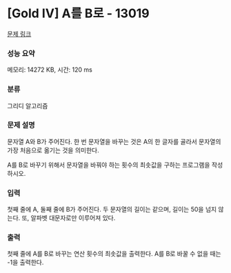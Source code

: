 # [Gold IV] A를 B로 - 13019 

[문제 링크](https://www.acmicpc.net/problem/13019) 

### 성능 요약

메모리: 14272 KB, 시간: 120 ms

### 분류

그리디 알고리즘

### 문제 설명

<p>문자열 A와 B가 주어진다. 한 번 문자열을 바꾸는 것은 A의 한 글자를 골라서 문자열의 가장 처음으로 옮기는 것을 의미한다.</p>

<p>A를 B로 바꾸기 위해서 문자열을 바꿔야 하는 횟수의 최솟값을 구하는 프로그램을 작성하시오.</p>

### 입력 

 <p>첫째 줄에 A, 둘째 줄에 B가 주어진다. 두 문자열의 길이는 같으며, 길이는 50을 넘지 않는다. 또, 알파벳 대문자로만 이루어져 있다.</p>

### 출력 

 <p>첫째 줄에 A를 B로 바꾸는 연산 횟수의 최솟값을 출력한다. A를 B로 바꿀 수 없을 때는 -1을 출력한다.</p>

